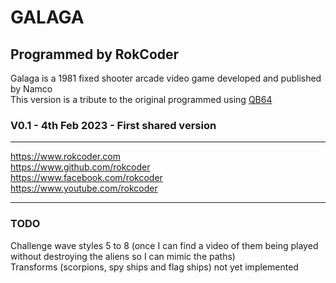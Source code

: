 # GALAGA
## Programmed by RokCoder

Galaga is a 1981 fixed shooter arcade video game developed and published by Namco \
This version is a tribute to the original programmed using [QB64](https://qb64.com/)

### V0.1 - 4th Feb 2023 - First shared version

---

https://www.rokcoder.com \
https://www.github.com/rokcoder \
https://www.facebook.com/rokcoder \
https://www.youtube.com/rokcoder

---

### TODO
Challenge wave styles 5 to 8 (once I can find a video of them being played without destroying the aliens so I can mimic the paths) \
Transforms (scorpions, spy ships and flag ships) not yet implemented
